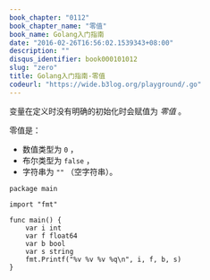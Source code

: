 ```yaml
---
book_chapter: "0112"
book_chapter_name: "零值"
book_name: Golang入门指南
date: "2016-02-26T16:56:02.1539343+08:00"
description: ""
disqus_identifier: book000101012
slug: "zero"
title: Golang入门指南-零值
codeurl: "https://wide.b3log.org/playground/.go"
---
```





变量在定义时没有明确的初始化时会赋值为 _零值_ 。

零值是：

- 数值类型为 `0` ，
- 布尔类型为 `false` ，
- 字符串为 `""` （空字符串）。

```
package main

import "fmt"

func main() {
	var i int
	var f float64
	var b bool
	var s string
	fmt.Printf("%v %v %v %q\n", i, f, b, s)
}

```

